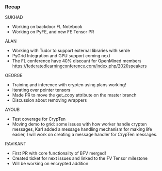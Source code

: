 ### Recap
SUKHAD
- Working on backdoor FL Notebook
- Working on PyFE, and new FE Tensor PR

ALAN
- Working with Tudor to support external libraries with serde
- PyGrid Integration and GPU support coming next
- The FL conference have 40% discount for OpenMined members https://federatedlearningconference.com/index.php/2020speakers

GEORGE
- Training and inference with crypten using plans working!
- Iterating over pointer tensors
- Made PR to move the get_copy attribute on the master branch
- Discussion about removing wrappers

AYOUB
- Test coverage for CrypTen
- Moving demo to grid: some issues with how worker handle crypten messages, Karl added a message handling mechanism for making life easier, I will work on creating a message handler for CrypTen messages.

RAVIKANT
- First PR with core functionality of BFV merged!
- Created ticket for next issues and linked to the FV Tensor milestone
- Will be working on encrypted addition

